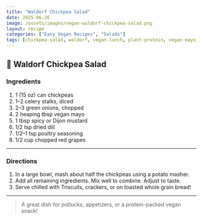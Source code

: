 ```yaml
---
title: "Waldorf Chickpea Salad"
date: 2025-06-26
image: /assets/images/vegan-waldorf-chickpea-salad.png
layout: recipe
categories: ["Easy Vegan Recipes", "Salads"]
tags: [chickpea-salad, waldorf, vegan-lunch, plant-protein, vegan-mayo, high-protein, dairy-free]
---
```


## 🥗 Waldorf Chickpea Salad


### Ingredients

1. 1 (15 oz) can chickpeas  
2. 1–2 celery stalks, diced  
3. 2–3 green onions, chopped  
4. 2 heaping tbsp vegan mayo  
5. 1 tbsp spicy or Dijon mustard  
6. 1/2 tsp dried dill  
7. 1/2–1 tsp poultry seasoning  
8. 1/2 cup chopped red grapes  

---

### Directions

1. In a large bowl, mash about half the chickpeas using a potato masher.  
2. Add all remaining ingredients. Mix well to combine. Adjust to taste.  
3. Serve chilled with Triscuits, crackers, or on toasted whole grain bread!

---

> A great dish for potlucks, appetizers, or a protein-packed vegan snack!
